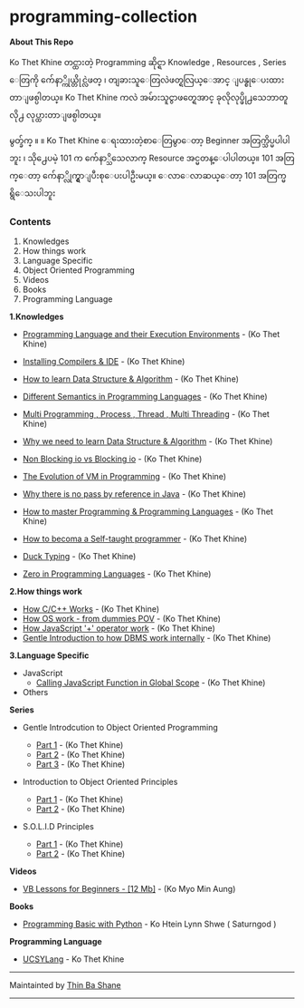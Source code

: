 
# programming-collection
**About This Repo**

Ko Thet Khine တင္ထားတဲ့ Programming ဆိုင္ရာ Knowledge , Resources , Series ေတြကို က်ေနာ္ကိုယ္တိုင္လဲဖတ္ ၊ တျခားသူေတြလဲဖတ္ရလြယ္ေအာင္ ျပန္စုေပးထားတာျဖစ္ပါတယ္။ Ko Thet Khine ကလဲ အမ်ားသူငွာဖတ္ရေအာင္ ခုလိုလုပ္ဖို႕သေဘာတူလို႕ လုပ္ထားတာျဖစ္ပါတယ္။ 

မွတ္ခ်က္ ။	။ Ko Thet Khine ေရးထားတဲ့စာေတြမွာေတာ့ Beginner အတြက္သိပ္မပါပါဘူး ၊ သို႕ေပမဲ့ 101 က က်ေနာ္သိသေလာက္ Resource အင္မတန္ေပါပါတယ္။ 101 အတြက္ေတာ့ က်ေနာ္လိုက္ရွာျပီးစုေပးပါဦးမယ္။ ေလာေလာဆယ္ေတာ့ 101 အတြက္မရွိေသးပါဘူး

### Contents

 1. Knowledges
 2. How things work
 3. Language Specific
 4. Object Oriented Programming
 5. Videos
 6. Books
 7. Programming Language

**1.Knowledges** 

 - [Programming Language and their Execution Environments](https://github.com/LunaM00n/programming-collection/blob/master/Knowledges/knowledge1.md) - (Ko Thet Khine)

 - [Installing Compilers & IDE](https://github.com/LunaM00n/programming-collection/blob/master/Knowledges/knowledge2.md) - (Ko Thet Khine)

 - [How to learn Data Structure & Algorithm](https://github.com/LunaM00n/programming-collection/blob/master/Knowledges/knowledge4.md) - (Ko Thet Khine)
 
 - [Different Semantics in Programming Languages](https://github.com/LunaM00n/programming-collection/blob/master/Knowledges/knowledge5.md) - (Ko Thet Khine)
 
 - [Multi Programming , Process , Thread , Multi Threading](https://github.com/LunaM00n/programming-collection/blob/master/Knowledges/knowledge6.md) - (Ko Thet Khine)
 
 - [Why we need to learn Data Structure & Algorithm](https://github.com/LunaM00n/programming-collection/blob/master/Knowledges/knowledge7.md) - (Ko Thet Khine)
 
 - [Non Blocking io vs Blocking io](https://github.com/LunaM00n/programming-collection/blob/master/Knowledges/knowledge8.md) - (Ko Thet Khine)
 
 - [The Evolution of VM in Programming](https://github.com/LunaM00n/programming-collection/blob/master/Knowledges/knowledge9.md) - (Ko Thet Khine)
 
 - [Why there is no pass by reference in Java](https://github.com/LunaM00n/programming-collection/blob/master/Knowledges/knowledge10.md) - (Ko Thet Khine)
 
 - [How to master Programming & Programming Languages](https://github.com/LunaM00n/programming-collection/blob/master/Knowledges/knowledge11.md) - (Ko Thet Khine)
   
  - [How to becoma a Self-taught programmer](https://github.com/LunaM00n/programming-collection/blob/master/Knowledges/knowledge13.md) - (Ko Thet Khine)
  
  - [Duck Typing](https://github.com/LunaM00n/programming-collection/blob/master/Knowledges/knowledge14.md) - (Ko Thet Khine)
  
  - [Zero in Programming Languages](https://github.com/LunaM00n/programming-collection/blob/master/Knowledges/knowledge15.md) - (Ko Thet Khine)

**2.How things work**

- [How C/C++ Works](https://github.com/LunaM00n/programming-collection/blob/master/Knowledges/knowledge3.md) - (Ko Thet Khine)
- [How OS work - from dummies POV](https://github.com/LunaM00n/programming-collection/blob/master/Knowledges/knowledge12.md) - (Ko Thet Khine)
- [How JavaScript '+' operator work](https://github.com/LunaM00n/programming-collection/blob/master/Knowledges/knowledge16.md) - (Ko Thet Khine)
- [Gentle Introduction to how DBMS work internally](https://github.com/LunaM00n/programming-collection/blob/master/Database/db1.md) - (Ko Thet Khine)


**3.Language Specific**
 - JavaScript
	 - [Calling JavaScript Function in Global Scope](https://github.com/LunaM00n/programming-collection/blob/master/JavaScript/JS1.md) - (Ko Thet Khine)
 - Others

**Series**

 - Gentle Introdcution to Object Oriented Programming
	 - [Part 1](https://github.com/LunaM00n/programming-collection/blob/master/OOP/gioop1.md) - (Ko Thet Khine)
	- [Part 2](https://github.com/LunaM00n/programming-collection/blob/master/OOP/gioop2.md) - (Ko Thet Khine)
	- [Part 3](https://github.com/LunaM00n/programming-collection/blob/master/OOP/gioop3.md) - (Ko Thet Khine)

- Introduction to Object Oriented Principles
	- [Part 1](https://github.com/LunaM00n/programming-collection/blob/master/OOP/ioop1.md) - (Ko Thet Khine)
	- [Part 2](https://github.com/LunaM00n/programming-collection/blob/master/OOP/ioop2.md) - (Ko Thet Khine)
 
 - S.O.L.I.D Principles 
	 - [Part 1](https://github.com/LunaM00n/programming-collection/blob/master/OOP/solid1.md) - (Ko Thet Khine)
	 - [Part 2](https://github.com/LunaM00n/programming-collection/blob/master/OOP/solid2.md) - (Ko Thet Khine)
 
 
 **Videos**
 - [VB Lessons for Beginners - [12 Mb]](https://my.pcloud.com/publink/show?code=YJJctalK) - (Ko Myo Min Aung)

**Books**

  - [Programming Basic with Python](http://books.saturngod.net/programming_basic/) - Ko Htein Lynn Shwe ( Saturngod )

**Programming Language**
- [UCSYLang](https://github.com/mrthetkhine/UCSYLang) - Ko Thet Khine

---

Maintainted by [Thin Ba Shane](https://www.facebook.com/thin.bashane) 

---
